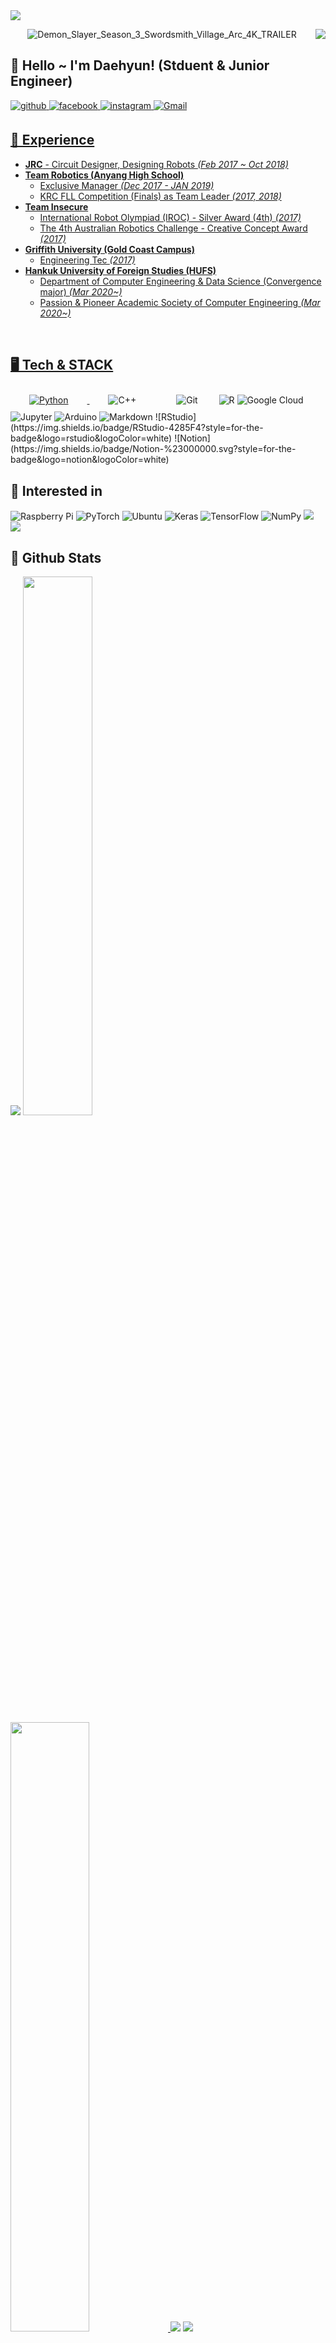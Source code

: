 <img src="https://capsule-render.vercel.app/api?type=waving&color=FCB6D0&height=200&section=header&text=Welcome%20to%20Bigbread's%20Github&animation=scaleIn&fontSize=48&fontColor=f7f5f5" />
<div align="right">
<img src="https://komarev.com/ghpvc/?username=Daehyun-Bigbread&&style=flat-square" align="right" />
</a>
</a>
</a>
</a>
<div align="center">

![Demon_Slayer_Season_3_Swordsmith_Village_Arc_4K_TRAILER](https://user-images.githubusercontent.com/76685700/222956706-1a390153-4382-4568-b44d-26d821b14889.gif)  
<div align="left">
  
  
## 👋 Hello ~ I'm Daehyun! (Stduent & Junior Engineer)

<div sttyle='float:left'>
<a href="https://Daehyun-Bigbread.github.io" target="_blank">
<img src=https://img.shields.io/badge/github-%2324292e.svg?&style=for-the-badge&logo=github&logoColor=white alt=github style="margin-bottom: 5px;" />
</a>
<a href="https://www.facebook.com/bigdarkgold" target="_blank">
<img src=https://img.shields.io/badge/facebook-%232E87FB.svg?&style=for-the-badge&logo=facebook&logoColor=white alt=facebook style="margin-bottom: 5px;" />
</a>
<a href="https://www.instagram.com/dolphin._.bigbread" target="_blank">
<img src=https://img.shields.io/badge/instagram-%23000000.svg?&style=for-the-badge&logo=instagram&logoColor=white&color=dd2a7b alt=instagram style="margin-bottom: 5px;" />
</a>
<a href="bigdarkgold@gmail.com">
<img alt="Gmail" src="https://img.shields.io/badge/Gmail-D14836?style=for-the-badge&logo=gmail&logoColor=white" />
  

## 💫 Experience
- **JRC** - Circuit Designer, Designing Robots *(Feb 2017 ~ Oct 2018)*
- **Team Robotics (Anyang High School)**
  - Exclusive Manager *(Dec 2017 - JAN 2019)*
  - KRC FLL Competition (Finals) as Team Leader *(2017, 2018)*
- **Team Insecure**
  - International Robot Olympiad (IROC) - Silver Award (4th) *(2017)*
  - The 4th Australian Robotics Challenge - Creative Concept Award *(2017)*
- **Griffith University (Gold Coast Campus)**
  - Engineering Tec *(2017)*
- **Hankuk University of Foreign Studies (HUFS)**
  - Department of Computer Engineering & Data Science (Convergence major) *(Mar 2020~)*
  - Passion & Pioneer Academic Society of Computer Engineering *(Mar 2020~)*
<br/>  

## 🖥️ Tech & STACK

<div sttyle='float:left'>
<img alt="Python" src="https://img.shields.io/badge/python%20-%2314354C.svg?&style=for-the-badge&logo=python&logoColor=white" style="height: auto; margin-left: 20px; margin-right: 20px; padding: 10px;"/>
</a>
<img alt="C++" src="https://img.shields.io/badge/c++%20-%2300599C.svg?&style=for-the-badge&logo=c%2B%2B&ogoColor=white" style="height: auto; margin-left: 20px; margin-right: 20px; padding: 10px;"/>
</a>
<img alt="Git" src="https://img.shields.io/badge/git%20-%23F05033.svg?&style=for-the-badge&logo=git&logoColor=white" style="height: auto; margin-left: 20px; margin-right: 20px; padding: 10px;"/>
</a>
<img alt="R" src="https://img.shields.io/badge/r-%23276DC3.svg?&style=for-the-badge&logo=r&logoColor=white"/>
</a>
<img alt="Google Cloud" src="https://img.shields.io/badge/Google%20Cloud%20-%234285F4.svg?&style=for-the-badge&logo=google-cloud&logoColor=white"/>
</a>
<img alt="Jupyter" src="https://img.shields.io/badge/Jupyter%20-%23F37626.svg?&style=for-the-badge&logo=Jupyter&logoColor=white" />
</a>
<img alt="Arduino" src="https://img.shields.io/badge/-Arduino-00979D?style=for-the-badge&logo=Arduino&logoColor=white"/>
</a>
<img alt="Markdown" src="https://img.shields.io/badge/markdown-%23000000.svg?&style=for-the-badge&logo=markdown&logoColor=white"/>
</a>
</a>
![RStudio](https://img.shields.io/badge/RStudio-4285F4?style=for-the-badge&logo=rstudio&logoColor=white)
</a>
![Notion](https://img.shields.io/badge/Notion-%23000000.svg?style=for-the-badge&logo=notion&logoColor=white)

## 🤔 Interested in
<div sttyle='float:left'>
<img alt="Raspberry Pi" src="https://img.shields.io/badge/-Raspberry%20Pi-C51A4A?style=for-the-badge&logo=Raspberry-Pi"/>
</a>
<img alt="PyTorch" src="https://img.shields.io/badge/PyTorch%20-%23EE4C2C.svg?&style=for-the-badge&logo=PyTorch&logoColor=white" />
</a>
<img alt="Ubuntu" src="https://img.shields.io/badge/Ubuntu-E95420?style=for-the-badge&logo=ubuntu&logoColor=white" />
</a>
<img alt="Keras" src="https://img.shields.io/badge/Keras%20-%23D00000.svg?&style=for-the-badge&logo=Keras&logoColor=white"/>
</a>
<img alt="TensorFlow" src="https://img.shields.io/badge/TensorFlow%20-%23FF6F00.svg?&style=for-the-badge&logo=TensorFlow&logoColor=white" />
</a>
<img alt="NumPy" src="https://img.shields.io/badge/numpy%20-%23013243.svg?&style=for-the-badge&logo=numpy&logoColor=white" />
</a>
<img src="https://img.shields.io/badge/linux-FCC624?style=for-the-badge&logo=linux&logoColor=black">
</a>
<img src="https://img.shields.io/badge/opencv-5C3EE8?style=for-the-badge&logo=opencv&logoColor=black">
<br/>  

## 🌱 Github Stats  
![](http://github-profile-summary-cards.vercel.app/api/cards/profile-details?username=Daehyun-Bigbread&theme=tokyonight)
<a href="s">
  <img src="https://github-readme-stats.vercel.app/api?username=Daehyun-Bigbread&theme=tokyonight&show_icons=true&hide_border=true" width="47%" />
</a>
<a href="s">
<img src="https://github-readme-streak-stats.herokuapp.com/?user=kritika-pattalam&theme=tokyonight&hide_border=true" width="50%" > 
</a>
![](http://github-profile-summary-cards.vercel.app/api/cards/repos-per-language?username=Daehyun-Bigbread&theme=tokyonight)
![](http://github-profile-summary-cards.vercel.app/api/cards/productive-time?username=Daehyun-Bigbread&theme=tokyonight&utcOffset=9)
<!--
**Daehyun-Bigbread/Daehyun-Bigbread** is a ✨ _special_ ✨ repository because its `README.md` (this file) appears on your GitHub profile.

Here are some ideas to get you started:

- 🔭 I’m currently working on ...
- 🌱 I’m currently learning ...
- 👯 I’m looking to collaborate on ...
- 🤔 I’m looking for help with ...
- 💬 Ask me about ...
- 📫 How to reach me: ...
- 😄 Pronouns: ...
- ⚡ Fun fact: ...
-->
